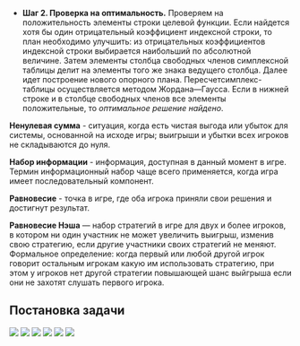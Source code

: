 * **Шаг 2. Проверка на оптимальность.** Проверяем на положительность элементы строки целевой функции. Если найдется хотя бы один отрицательный коэффициент индексной строки, то план необходимо улучшить: из отрицательных коэффициентов индексной строки выбирается наибольший по абсолютной величине. Затем элементы столбца свободных членов симплексной таблицы делит на элементы того же знака ведущего столбца. Далее идет построение нового опорного плана. Пересчетсимплекс-таблицы осуществляется методом Жордана—Гаусса.
Если в нижней строке и в столбце свободных членов все элементы положительные, то *оптимальное решение найдено*.

**Ненулевая сумма** - ситуация, когда есть чистая выгода или убыток для системы, основанной на исходе игры; выигрыши и убытки всех игроков не складываются до нуля.

**Набор информации** - информация, доступная в данный момент в игре. Термин информационный набор чаще всего применяется, когда игра имеет последовательный компонент.

**Равновесие** - точка в игре, где оба игрока приняли свои решения и достигнут результат.

**Равновeсие Нэша** — набор стратегий в игре для двух и более игроков, в котором ни один участник не может увеличить выигрыш, изменив свою стратегию, если другие участники своих стратегий не меняют. Формальное определение: когда первый или любой другой игрок говорит остальным игрокам какую им использовать стратегию, при этом у игроков нет другой стратегии повышающей шанс выйгрыша если они не захотят слушать первого игрока.

## Постановка задачи

![](https://sun9-4.userapi.com/c855024/v855024718/1633cc/t_sv-7RhYqo.jpg)
![](https://sun9-45.userapi.com/c855024/v855024718/1633db/MjlOxNuarqQ.jpg)
![](https://sun9-13.userapi.com/c855024/v855024718/1633eb/uQFcHKdfHNo.jpg)
![](https://sun9-36.userapi.com/c855024/v855024718/16340c/VxCI_gQZYPE.jpg)
![](https://sun9-16.userapi.com/c855024/v855024718/163414/dA9gSnC82v4.jpg)
![](https://sun9-37.userapi.com/c855024/v855024718/16341c/uMNf1qmAL6Q.jpg)
